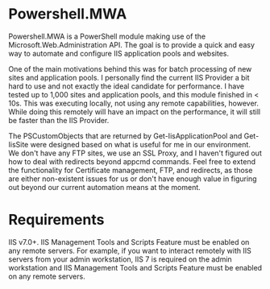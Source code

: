 Powershell.MWA
==============

Powershell.MWA is a PowerShell module making use of the Microsoft.Web.Administration API.
The goal is to provide a quick and easy way to automate and configure IIS application pools and websites.

One of the main motivations behind this was for batch processing of new sites and application pools. I personally find the current IIS Provider a bit hard to use and not exactly the ideal candidate for performance. I have tested up to 1,000 sites and application pools, and this module finished in < 10s.  This was executing locally, not using any remote capabilities, however. While doing this remotely will have an impact on the performance, it will still be faster than the IIS Provider.

The PSCustomObjects that are returned by Get-IisApplicationPool and Get-IisSite were designed based on what is useful for me in our environment.  We don't have any FTP sites, we use an SSL Proxy, and I haven't figured out how to deal with redirects beyond appcmd commands.  Feel free to extend the functionality for Certificate management, FTP, and redirects, as those are either non-existent issues for us or don't have enough value in figuring out beyond our current automation means at the moment.

Requirements
============

IIS v7.0+. IIS Management Tools and Scripts Feature must be enabled on any remote servers. For example, if you want to interact remotely with IIS servers from your admin workstation, IIS 7 is required on the admin workstation and IIS Management Tools and Scripts Feature must be enabled on any remote servers.

